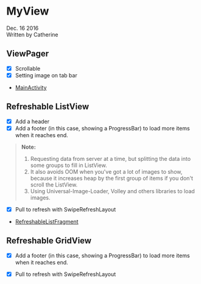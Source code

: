 MyView
===================
Dec. 16 2016  
Written by Catherine

## ViewPager
- [x] Scrollable
- [x] Setting image on tab bar
- [MainActivity]

## Refreshable ListView
  - [x] Add a header
  - [x] Add a footer (in this case, showing a ProgressBar) to load more items when it reaches end.    
  
  > **Note:**
  > 1. Requesting data from server at a time, but splitting the data into some groups to fill in ListView.
  > 2. It also avoids OOM when you've got a lot of images to show, because it increases heap by the first group of items if you don't scroll the ListView.
  > 3. Using Universal-Image-Loader, Volley and others libraries to load images.
  - [x] Pull to refresh with SwipeRefreshLayout
  - [RefreshableListFragment]


## Refreshable GridView
  - [x] Add a footer (in this case, showing a ProgressBar) to load more items when it reaches end.
  - [x] Pull to refresh with SwipeRefreshLayout


   [MainActivity]:<https://github.com/Catherine22/MyView/blob/master/app/src/main/java/catherine/com/myview/MainActivity.java>  
   [RefreshableListFragment]:<https://github.com/Catherine22/MyView/blob/master/app/src/main/java/catherine/com/myview/RefreshableListFragment.java>  

